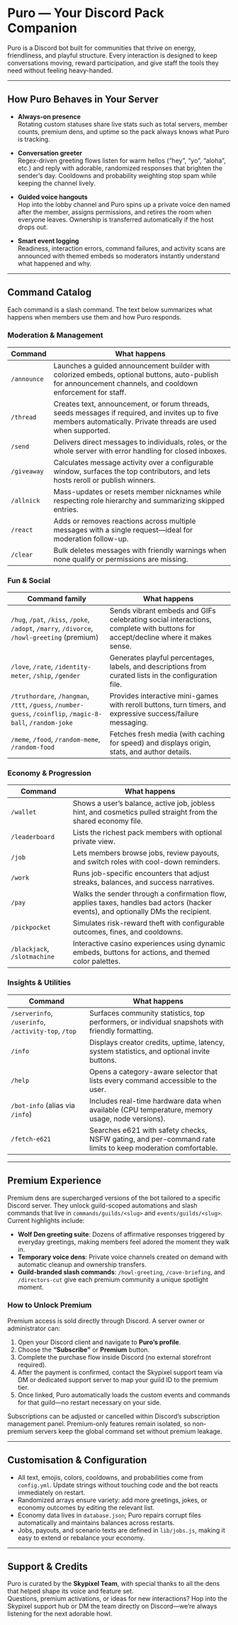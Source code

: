 # Puro — Your Discord Pack Companion

Puro is a Discord bot built for communities that thrive on energy, friendliness, and playful structure. Every interaction is designed to keep conversations moving, reward participation, and give staff the tools they need without feeling heavy-handed.

---

## How Puro Behaves in Your Server

- **Always-on presence**  
  Rotating custom statuses share live stats such as total servers, member counts, premium dens, and uptime so the pack always knows what Puro is tracking.

- **Conversation greeter**  
  Regex-driven greeting flows listen for warm hellos (“hey”, “yo”, “aloha”, etc.) and reply with adorable, randomized responses that brighten the sender’s day. Cooldowns and probability weighting stop spam while keeping the channel lively.

- **Guided voice hangouts**  
  Hop into the lobby channel and Puro spins up a private voice den named after the member, assigns permissions, and retires the room when everyone leaves. Ownership is transferred automatically if the host drops out.

- **Smart event logging**  
  Readiness, interaction errors, command failures, and activity scans are announced with themed embeds so moderators instantly understand what happened and why.

---

## Command Catalog

Each command is a slash command. The text below summarizes what happens when members use them and how Puro responds.

### Moderation & Management
| Command | What happens |
| --- | --- |
| `/announce` | Launches a guided announcement builder with colorized embeds, optional buttons, auto-publish for announcement channels, and cooldown enforcement for staff. |
| `/thread` | Creates text, announcement, or forum threads, seeds messages if required, and invites up to five members automatically. Private threads are used when supported. |
| `/send` | Delivers direct messages to individuals, roles, or the whole server with error handling for closed inboxes. |
| `/giveaway` | Calculates message activity over a configurable window, surfaces the top contributors, and lets hosts reroll or publish winners. |
| `/allnick` | Mass-updates or resets member nicknames while respecting role hierarchy and summarizing skipped entries. |
| `/react` | Adds or removes reactions across multiple messages with a single request—ideal for moderation follow-up. |
| `/clear` | Bulk deletes messages with friendly warnings when none qualify or permissions are missing. |

### Fun & Social
| Command family | What happens |
| --- | --- |
| `/hug`, `/pat`, `/kiss`, `/poke`, `/adopt`, `/marry`, `/divorce`, `/howl-greeting` (premium) | Sends vibrant embeds and GIFs celebrating social interactions, complete with buttons for accept/decline where it makes sense. |
| `/love`, `/rate`, `/identity-meter`, `/ship`, `/gender` | Generates playful percentages, labels, and descriptions from curated lists in the configuration file. |
| `/truthordare`, `/hangman`, `/ttt`, `/guess`, `/number-guess`, `/coinflip`, `/magic-8-ball`, `/random-joke` | Provides interactive mini-games with reroll buttons, turn timers, and expressive success/failure messaging. |
| `/meme`, `/food`, `/random-meme`, `/random-food` | Fetches fresh media (with caching for speed) and displays origin, stats, and author details. |

### Economy & Progression
| Command | What happens |
| --- | --- |
| `/wallet` | Shows a user’s balance, active job, jobless hint, and cosmetics pulled straight from the shared economy file. |
| `/leaderboard` | Lists the richest pack members with optional private view. |
| `/job` | Lets members browse jobs, review payouts, and switch roles with cool-down reminders. |
| `/work` | Runs job-specific encounters that adjust streaks, balances, and success narratives. |
| `/pay` | Walks the sender through a confirmation flow, applies taxes, handles bad actors (hacker events), and optionally DMs the recipient. |
| `/pickpocket` | Simulates risk-reward theft with configurable outcomes, fines, and cooldowns. |
| `/blackjack`, `/slotmachine` | Interactive casino experiences using dynamic embeds, buttons for actions, and themed color palettes. |

### Insights & Utilities
| Command | What happens |
| --- | --- |
| `/serverinfo`, `/userinfo`, `/activity-top`, `/top` | Surfaces community statistics, top performers, or individual snapshots with friendly formatting. |
| `/info` | Displays creator credits, uptime, latency, system statistics, and optional invite buttons. |
| `/help` | Opens a category-aware selector that lists every command accessible to the user. |
| `/bot-info` (alias via `/info`) | Includes real-time hardware data when available (CPU temperature, memory usage, node versions). |
| `/fetch-e621` | Searches e621 with safety checks, NSFW gating, and per-command rate limits to keep moderation comfortable. |

---

## Premium Experience

Premium dens are supercharged versions of the bot tailored to a specific Discord server. They unlock guild-scoped automations and slash commands that live in `commands/guilds/<slug>` and `events/guilds/<slug>`. Current highlights include:

- **Wolf Den greeting suite**: Dozens of affirmative responses triggered by everyday greetings, making members feel adored the moment they walk in.
- **Temporary voice dens**: Private voice channels created on demand with automatic cleanup and ownership transfers.
- **Guild-branded slash commands**: `/howl-greeting`, `/cave-briefing`, and `/directors-cut` give each premium community a unique spotlight moment.

### How to Unlock Premium

Premium access is sold directly through Discord. A server owner or administrator can:
1. Open your Discord client and navigate to **Puro’s profile**.  
2. Choose the **“Subscribe”** or **Premium** button.  
3. Complete the purchase flow inside Discord (no external storefront required).  
4. After the payment is confirmed, contact the Skypixel support team via DM or dedicated support server to map your guild ID to the premium tier.  
5. Once linked, Puro automatically loads the custom events and commands for that guild—no restart necessary on your side.

Subscriptions can be adjusted or cancelled within Discord’s subscription management panel. Premium-only features remain isolated, so non-premium servers keep the global command set without premium leakage.

---

## Customisation & Configuration

- All text, emojis, colors, cooldowns, and probabilities come from `config.yml`. Update strings without touching code and the bot reacts immediately on restart.
- Randomized arrays ensure variety: add more greetings, jokes, or economy outcomes by editing the relevant list.
- Economy data lives in `database.json`; Puro repairs corrupt files automatically and maintains balances across restarts.
- Jobs, payouts, and scenario texts are defined in `lib/jobs.js`, making it easy to extend or rebalance your economy.

---

## Support & Credits

Puro is curated by the **Skypixel Team**, with special thanks to all the dens that helped shape its voice and feature set.  
Questions, premium activations, or ideas for new interactions? Hop into the Skypixel support hub or DM the team directly on Discord—we’re always listening for the next adorable howl.
